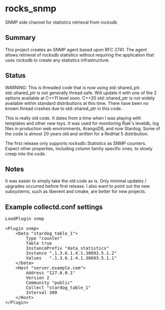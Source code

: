 # rocks_snmp
SNMP side channel for statistics retrieval from rocksdb

## Summary
This project creates an SNMP agent based upon RFC 2741.  The agent allows retrieval of rocksdb statistics without requiring the application that uses rocksdb to create any statistics infrastructure.

## Status
WARNING:  This is threaded code that is now using std::shared_ptr.  std::shared_ptr is not generally thread safe.
Will update it with one of the 2 options available at C++11 level soon.  C++20 std::shared_ptr is not
widely available within standard distributions at this time.  There have been no known thread crashes due
to std::shared_ptr in this code.


This is really old code.  It dates from a time when I was playing with templates and other new toys.
It was used for monitoring Riak's leveldb, log files in production web environments, ArangoDB, and now Stardog.
Some of the code is almost 20 years old and written for a RedHat 5 distribution.

The first release only supports rocksdb::Statistics as SNMP counters.  Expect other properties,
including column family specific ones, to slowly creep into the code.

## Notes
It was easier to simply take the old code as is.  Only minimal updates / upgrades occurred before first release.
I also want to point out the new subsystems, such as libevent and cmake, are better for new projects.

## Example collectd.conf settings
<pre>
LoadPlugin snmp

&lt;Plugin snmp&gt;
	&lt;Data "stardog_table_1"&gt;
		Type "counter"
		Table true
		InstancePrefix "data_statistics"
		Instance ".1.3.6.1.4.1.38693.5.1.2"
		Values   ".1.3.6.1.4.1.38693.5.1.1"
	&lt;/Data&gt;
	&lt;Host "server.example.com"&gt;
		Address "127.0.0.1"
		Version 2
		Community "public"
		Collect "stardog_table_1"
		Interval 300
	&lt;/Host&gt;
&lt;/Plugin&gt;
</pre>
